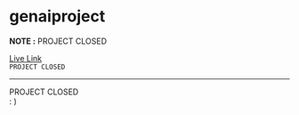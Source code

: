 # genaiproject
**NOTE :**
PROJECT CLOSED


[Live Link](https://genai-wqyl.onrender.com)
<br />
`PROJECT CLOSED`
<hr />
PROJECT CLOSED
<br />
  : ) 


